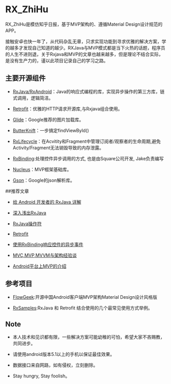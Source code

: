 

# RX_ZhiHu
RX_ZhiHu是模仿知乎日报，基于MVP架构的、遵循Material Design设计规范的APP。

接触安卓也快一年了，从代码杂乱无章，只求实现功能到寻求优雅的解决方案，学的越多才发现自己知道的越少。RXJava与MVP模式都是当下火热的话题，程序员的人生不进则退，关于Rxjava和MVP的文章也越来越多，但是理论不结合实际，是没有生产力的，谨以此项目记录自己的学习之路。


## 主要开源组件
- [RxJava/RxAndroid](https://github.com/ReactiveX/RxJava)：Java的响应式编程的库，实现异步操作的第三方库，链式调用，逻辑简洁。

- [Retrofit](https://github.com/square/retrofit)：优雅的HTTP请求开源库,与Rxjava组合使用。

- [Glide](https://github.com/square/picasso)：Google推荐的图片加载库。

- [ButterKnift](https://github.com/JakeWharton/butterknife)：一步搞定findViewById()

- [RxLifecycle](https://github.com/trello/RxLifecycle)：在Acvitity和Fragment中管理订阅者/观察者的生命周期,避免Activity/Fragment无法销毁导致的内存泄露。

- [RxBinding](https://github.com/JakeWharton/RxBinding):处理控件异步调用的方式, 也是由Square公司开发, Jake负责编写

- [Nucleus](https://github.com/konmik/nucleus)：MVP框架基础库。

- [Gson](https://github.com/google/gson)：Google的json解析库。



##推荐文章


- [给 Android 开发者的 RxJava 详解](http://gank.io/post/560e15be2dca930e00da1083)

- [深入浅出RxJava](http://blog.csdn.net/lzyzsd/article/details/41833541/)

- [RxJava操作符](http://blog.chinaunix.net/uid-20771867-id-5187376.html)

- [Retrofit](http://square.github.io/retrofit/)

- [使用RxBinding响应控件的异步事件](http://www.jianshu.com/p/c2c7c46e6b97/comments/1338430)

- [MVC,MVP,MVVM与架构经验谈](https://www.sdk.cn/news/2501)

- [Android平台上MVP的介绍](https://github.com/bboyfeiyu/android-tech-frontier/blob/master/issue-12%2FAndroid%E4%B8%8AMVP%E7%9A%84%E4%BB%8B%E7%BB%8D.md#使用mvp)


## 参考项目
- [FlowGeek](https://git.oschina.net/handoop/FlowGeek):开源中国Android客户端MVP架构Material Design设计风格版

- [RxSamples](https://github.com/rengwuxian/RxJavaSamples):RxJava 和 Retrofit 结合使用的几个最常见使用方式举例。

## Note
- 本人技术和见识都有限，一些解决方案可能幼稚的可怕，希望大家不吝赐教，共同进步。

- 请使用android版本5.1以上的手机以保证最佳效果。

- 数据接口来自网路，如有侵权，立刻删除。

- Stay hungry, Stay foolish。